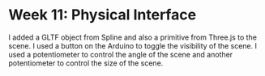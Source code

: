 # Week 11: Physical Interface

I added a GLTF object from Spline and also a primitive from Three.js to the scene. I used a button on the Arduino to toggle the visibility of the scene. I used a potentiometer to control the angle of the scene and another potentiometer to control the size of the scene.
